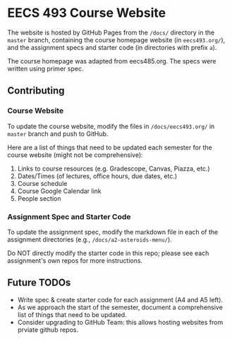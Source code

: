 EECS 493 Course Website
=============

The website is hosted by GitHub Pages from the `/docs/` directory in the `master` branch, containing the course homepage website (in `eecs493.org/`), and the assignment specs and starter code (in directories with prefix `a`).

The course homepage was adapted from eecs485.org. The specs were written using primer spec.

## Contributing

### Course Website

To update the course website, modify the files in `/docs/eecs493.org/` in `master` branch and push to GitHub.

Here are a list of things that need to be updated each semester for the course website (might not be comprehensive):

1. Links to course resources (e.g. Gradescope, Canvas, Piazza, etc.)
2. Dates/Times (of lectures, office hours, due dates, etc.)
3. Course schedule
4. Course Google Calendar link
5. People section

### Assignment Spec and Starter Code

To update the assignment spec, modify the markdown file in each of the assignment directories (e.g., `/docs/a2-asteroids-menu/`).

Do NOT directly modify the starter code in this repo; please see each assignment's own repos for more instructions.

## Future TODOs

- Write spec & create starter code for each assignment (A4 and A5 left).
- As we approach the start of the semester, document a comprehensive list of things that need to be updated.
- Consider upgrading to GitHub Team: this allows hosting websites from prviate github repos.
